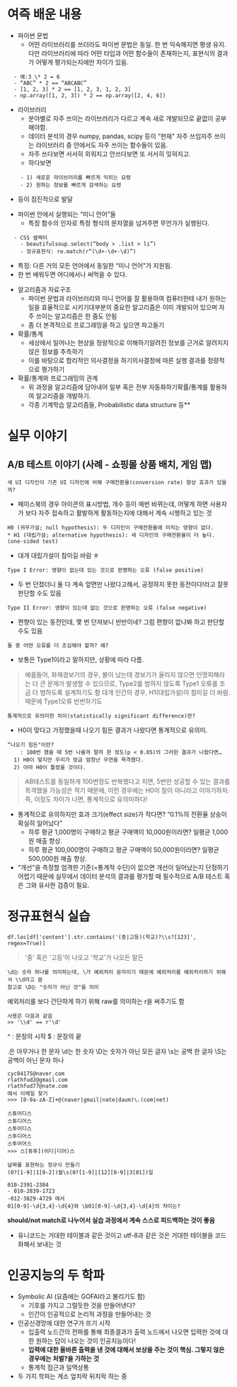 # 여즉 배운 내용

* 파이썬 문법
  - 어떤 라이브러리를 쓰더라도 파이썬 문법은 동일. 한 번 익숙해지면 평생 유지.다만 라이브러리에 따라 어떤 타입과 어떤 함수들이 존재하는지, 표현식의 결과가 어떻게 평가되는지에만 차이가 있음.
```
  - 예:3 \* 2 = 6
  - “ABC” * 2 == “ABCABC”
  - [1, 2, 3] * 2 == [1, 2, 3, 1, 2, 3]
  - np.array([1, 2, 3]) * 2 == np.array([2, 4, 6])
```
* 라이브러리
  - 분야별로 자주 쓰이는 라이브러리가 다르고 계속 새로 개발되므로 끝없이 공부해야함.
  - 데이터 분석의 경우 numpy, pandas, scipy 등이 “현재" 자주 쓰임자주 쓰이는 라이브러리 중 안에서도 자주 쓰이는 함수들이 있음.
  - 자주 쓰다보면 서서히 외워지고 안쓰다보면 또 서서히 잊혀지고.
  - 하다보면 
```
    - 1) 새로운 라이브러리를 빠르게 익히는 요령
    - 2) 원하는 정보를 빠르게 검색하는 요령
```
  - 등이 점진적으로 발달
* 파이썬 안에서 실행되는 “미니 언어”들
  - 특정 함수의 인자로 특정 형식의 문자열을 넘겨주면 무언가가 실행된다.
```
  - CSS 셀렉터
    - beautifulsoup.select(“body > .list > li”)
    - 정규표현식: re.match(r”(\d+-\d+-\d)”)
```
  - 특징: 다른 거의 모든 언어에서 동일한 “미니 언어"가 지원됨.
  - 한 번 배워두면 어디에서나 써먹을 수 있다.
* 알고리즘과 자료구조
  - 파이썬 문법과 라이브러리와 미니 언어를 잘 활용하여 컴퓨터한테 내가 원하는 일을 효율적으로 시키기대부분의 중요한 알고리즘은 이미 개발되어 있으며 자주 쓰이는 알고리즘은 한 줌도 안됨
  - 좀 더 본격적으로 프로그래밍을 하고 싶으면 파고들기
* 확률/통계
  - 세상에서 일어나는 현상을 정량적으로 이해하기알려진 정보를 근거로 알려지지 않은 정보를 추측하기
  - 이를 바탕으로 합리적인 의사결정을 하기의사결정에 따른 실행 결과를 정량적으로 평가하기
* 확률/통계와 프로그래밍의 관계
  - 위 과정을 알고리즘에 담아내어 일부 혹은 전부 자동화하기확률/통계를 활용하여 알고리즘을 개발하기.
  - 각종 기계학습 알고리즘들, Probabilistic data structure 등** 

# 실무 이야기
## A/B 테스트 이야기 (사례 - 쇼핑몰 상품 배치, 게임 맵)
~~~
새 UI 디자인이 기존 UI 디자인에 비해 구매전환율(conversion rate) 향상 효과가 있을까?
~~~
* 페이스북의 경우 아이콘의 표시방법, 개수 등이 매번 바뀌는데, 어떻게 하면 사용자가 보다 자주 접속하고 활발하게 활동하는지에 대해서 계속 시행하고 있는 것
```
H0 (귀무가설; null hypothesis): 두 디자인이 구매전환율에 미치는 영향이 없다.
* H1 (대립가설; alternative hypothesis): 새 디자인의 구매전환율이 더 높다. (one-sided test)
```
* 대개 대립가설이 참이길 바람 ㅎ
```
Type I Error: 영향이 없는데 있는 것으로 판명하는 오류 (false positive)
```
* 두 번 던졌더니 둘 다 계속 앞면만 나왔다고해서, 공정하지 못한 동전이다!라고 잘못 판단할 수도 있음
```
Type II Error: 영향이 있는데 없는 것으로 판명하는 오류 (false negative)
```
*  편향이 있는 동전인데, 몇 번 던져보니 반반이네? 그럼 편향이 없나봐 하고 판단할 수도 있음
```
둘 중 어떤 오류를 더 조심해야 할까? 왜?
```
* 보통은 Type1이라고 말하지만, 상황에 따라 다름.
> 예를들어, 화재경보기의 경우, 불이 났는데 경보기가 울리지 않으면 인명피해라는 더 큰 문제가 발생할 수 있으므로, Type2를 범하지 않도록 Type1 오류를 조금 더 범하도록 설계하기도 함
> 대개 인간의 경우, H1(대립가설)이 참이길 더 바람. 때문에 Type1오류 빈번하기도

```
통계적으로 유의미한 차이(statistically significant difference)란?
```
* H0이 맞다고 가정했을때 나오기 힘든 결과가 나왔다면 통계적으로 유의미.
```
“나오기 힘든"이란?
    : 100번 했을 때 5번 나올까 말까 한 정도(p < 0.05)의 그러한 결과가 나왔다면…
  1) H0이 맞지만 우리가 방금 엄청난 우연을 목격했다.
  2) 아마 H0이 틀렸을 것이다.
```
> AB테스트를 동일하게 100번정도 반복했다고 치면, 5번만 성공할 수 있는 결과를 목격했을 가능성은 적기 때문에, 이런 경우에는 H0이 참이 아니라고 이야기하자.
즉, 이정도 차이가 나면, 통계적으로 유의미하다!

* 통계적으로 유의하지만 효과 크기(effect size)가 작다면? “0.1%의 전환율 상승이 확실히 일어났다”
  - 하루 평균 1,000명이 구매하고 평균 구매액이 10,000원이라면? 일평균 1,000원 매출 향상.
  - 하루 평균 100,000명이 구매하고 평균 구매액이 50,000원이라면? 일평균 500,000원 매출 향상.
*  “개선"을 측정할 엄격한 기준(=통계적 수단)이 없으면 개선이 일어났는지 단정하기 어렵기 때문에 실무에서 데이터 분석의 결과를 평가할 때 필수적으로 A/B 테스트 혹은 그와 유사한 검증이 필요.

# 정규표현식 실습
```
df.loc[df['content'].str.contains('(중|고등)(학교)?\\s?[123]', regex=True)]
```
> '중' 혹은 '고등'이 나오고 '학교'가 나오든 말든

```
\d는 숫자 하나를 의미하는데, \가 예외처리 문자이기 때문에 예외처리를 예외처리하기 위해서 \\d라고 씀
참고로 \D는 "숫자가 아닌 것"을 의미
```
예외처리를 보다 간단하게 하기 위해 raw를 의미하는 r을 써주기도 함
```
사용은 다음과 같음
>> '\\d' == r'\d'
```
^ : 문장의 시작
$ : 문장의 끝

.은 아무거나 한 문자
\d는 한 숫자
\D는 숫자가 아닌 모든 글자
\s는 공백 한 글자
\S는 공백이 아닌 문자 하나
```
cyc04175@naver.com
rlathfud2@gmail.com
rlathfud77@nate.com
에서 이메일 찾기
>>> [0-9a-zA-Z]+@(naver|gmail|nate|daum)\.(com|net)

스튜어디스
스튜디어스
스투어디스
스투디어스
스투어어스
>>> 스[튜투](어디|디어)스

날짜를 표현하는 정규식 만들기
(0?[1-9]|1[0-2])월\s(0?[1-9]|[12][0-9]|3[01])일

010-2391-2384
- 010-2839-1723
-012-3829-4729 에서
01[0-9]-\d{3,4}-\d{4}와 \b01[0-9]-\d{3,4}-\d{4}의 차이는?
```
**should/not match로 나누어서 실습 과정에서 계속 스스로 피드백하는 것이 좋음**

* 유니코드는 거대한 테이블과 같은 것이고 utf-8과 같은 것은 거대한 테이블을 코드화해서 보내는 것

# 인공지능의 두 학파
* Symbolic AI (요즘에는 GOFAI라고 불리기도 함)
  - 기호를 가지고 그럴듯한 것을 만들어낸다?
  - 인간이 인공적으로 논리적 과정을 만들어내는 것
* 인공신경망에 대한 연구가 뜨기 시작
  - 입출력 노드간의 전파를 통해 최종결과가 출력 노드에서 나오면 입력한 것에 대한 원하는 답이 나오는 것이 인공지능이다!
  - **입력에 대한 올바른 출력을 낸 것에 대해서 보상을 주는 것이 핵심. 그렇지 않은 경우에는 처벌?을 가하는 것**
  - 통계적 접근과 일맥상통
* 두 가지 학파는 계소 엎치락 뒤치락 하는 중
